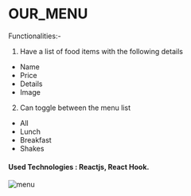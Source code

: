 # OUR_MENU

Functionalities:-

1. Have a list of food items with the following details 
 * Name
 * Price
 * Details
 * Image
 
2. Can toggle between the menu list
 * All
 * Lunch
 * Breakfast
 * Shakes
  
#### Used Technologies : Reactjs, React Hook.

![menu](https://user-images.githubusercontent.com/83206716/116574921-d0ff1d00-a92b-11eb-9826-a37562cadf71.png)

